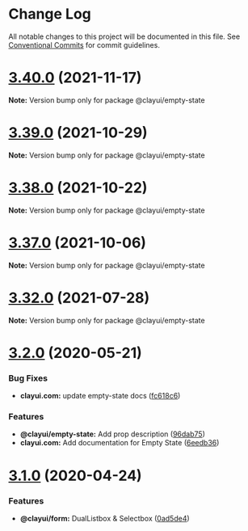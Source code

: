 # Change Log

All notable changes to this project will be documented in this file.
See [Conventional Commits](https://conventionalcommits.org) for commit guidelines.

# [3.40.0](https://github.com/liferay/clay/compare/v3.39.0...v3.40.0) (2021-11-17)

**Note:** Version bump only for package @clayui/empty-state

# [3.39.0](https://github.com/liferay/clay/compare/v3.38.0...v3.39.0) (2021-10-29)

**Note:** Version bump only for package @clayui/empty-state

# [3.38.0](https://github.com/liferay/clay/compare/v3.37.0...v3.38.0) (2021-10-22)

**Note:** Version bump only for package @clayui/empty-state

# [3.37.0](https://github.com/liferay/clay/compare/v3.36.0...v3.37.0) (2021-10-06)

**Note:** Version bump only for package @clayui/empty-state

# [3.32.0](https://github.com/liferay/clay/compare/v3.31.0...v3.32.0) (2021-07-28)

**Note:** Version bump only for package @clayui/empty-state

# [3.2.0](https://github.com/liferay/clay/compare/@clayui/empty-state@3.1.0...@clayui/empty-state@3.2.0) (2020-05-21)

### Bug Fixes

-   **clayui.com:** update empty-state docs ([fc618c6](https://github.com/liferay/clay/commit/fc618c6))

### Features

-   **@clayui/empty-state:** Add prop description ([96dab75](https://github.com/liferay/clay/commit/96dab75))
-   **clayui.com:** Add documentation for Empty State ([6eedb36](https://github.com/liferay/clay/commit/6eedb36))

# [3.1.0](https://github.com/liferay/clay/compare/@clayui/empty-state@3.0.0...@clayui/empty-state@3.1.0) (2020-04-24)

### Features

-   **@clayui/form:** DualListbox & Selectbox ([0ad5de4](https://github.com/liferay/clay/commit/0ad5de4))
